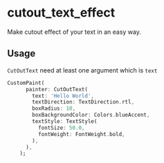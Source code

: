 # cutout_text_effect
<ima src='ex.png'>
Make cutout effect of your text in an easy way.

## Usage
`CutOutText` need at least one argument which is `text`

```dart
CustomPaint(
      painter: CutOutText(
        text: 'Hello World',
        textDirection: TextDirection.rtl,
        boxRadius: 10,
        boxBackgroundColor: Colors.blueAccent,
        textStyle: TextStyle(
          fontSize: 50.0,
          fontWeight: FontWeight.bold,
        ),
      ),
    );
```
